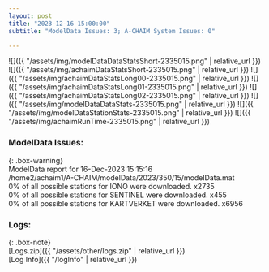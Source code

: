 ```yaml
---
layout: post
title: "2023-12-16 15:00:00"
subtitle: "ModelData Issues: 3; A-CHAIM System Issues: 0"

---
```


![]({{ "/assets/img/modelDataDataStatsShort-2335015.png" | relative_url }})
![]({{ "/assets/img/achaimDataStatsShort-2335015.png" | relative_url }})
![]({{ "/assets/img/achaimDataStatsLong00-2335015.png" | relative_url }})
![]({{ "/assets/img/achaimDataStatsLong01-2335015.png" | relative_url }})
![]({{ "/assets/img/achaimDataStatsLong02-2335015.png" | relative_url }})
![]({{ "/assets/img/modelDataDataStats-2335015.png" | relative_url }})
![]({{ "/assets/img/modelDataStationStats-2335015.png" | relative_url }})
![]({{ "/assets/img/achaimRunTime-2335015.png" | relative_url }})


### ModelData Issues:  
  
{: .box-warning}  
 ModelData report for 16-Dec-2023 15:15:16   
 /home2/achaim1/A-CHAIM/modelData/2023/350/15/modelData.mat   
 0% of all possible stations for IONO were downloaded. x2735   
 0% of all possible stations for SENTINEL were downloaded. x455   
 0% of all possible stations for KARTVERKET were downloaded. x6956   
  


### Logs:  
  
{: .box-note}  
[Logs.zip]({{ "/assets/other/logs.zip" | relative_url }})  
[Log Info]({{ "/logInfo" | relative_url }})  
